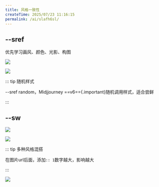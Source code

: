 ```yaml
---
title: 风格一致性
createTime: 2025/07/23 11:16:15
permalink: /ai/slafh6sl/
---
```

## --sref

优先学习画风、颜色、光影、构图

![](https://file.iglooblog.top/ai/PixPin_2025-07-23_11-17-07.png)

![](https://file.iglooblog.top/ai/%E6%88%AA%E5%B1%8F2025-08-03%2017.30.57.png)

::: tip 随机样式

--sref random，Midjjourney ==v6=={.important}随机调用样式，适合尝鲜

:::

## --sw

![](https://file.iglooblog.top/ai/PixPin_2025-07-23_11-21-37.png)

![](https://file.iglooblog.top/ai/%E6%88%AA%E5%B1%8F2025-08-03%2017.34.30.png)

::: tip 多种风格混搭

在图片url后面，添加`:: 1`数字越大，影响越大

:::

![](https://file.iglooblog.top/ai/PixPin_2025-07-23_11-25-27.png)
